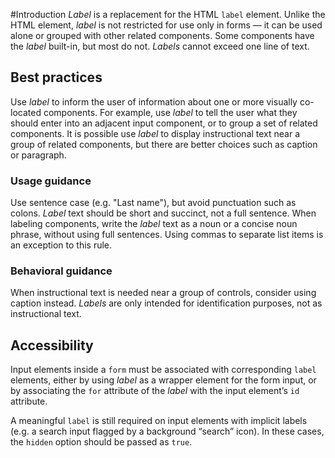 #Introduction
*Label* is a replacement for the HTML `label` element. Unlike the HTML element, *label* is not restricted for use only in forms &mdash; it can be used alone or grouped with other related components. Some components have the *label* built-in, but most do not. *Labels* cannot exceed one line of text.

## Best practices
Use *label* to inform the user of information about one or more visually co-located components. For example, use *label* to tell the user what they should enter into an adjacent input component, or to group a set of related components. It is possible use *label* to display instructional text near a group of related components, but there are better choices such as caption or paragraph.

### Usage guidance
Use sentence case (e.g. "Last name"), but avoid punctuation such as colons. *Label* text should be short and succinct, not a full sentence. When labeling components, write the *label* text as a noun or a concise noun phrase, without using full sentences. Using commas to separate list items is an exception to this rule.

### Behavioral guidance
When instructional text is needed near a group of controls, consider using caption instead. *Labels* are only intended for identification purposes, not as instructional text.

## Accessibility
Input elements inside a `form` must be associated with corresponding `label` elements, either by using *label* as a wrapper element for the form input, or by associating the `for` attribute of the *label* with the input element’s `id` attribute.

A meaningful `label` is still required on input elements with implicit labels (e.g. a search input flagged by a background “search” icon). In these cases, the `hidden` option should be passed as `true`.
